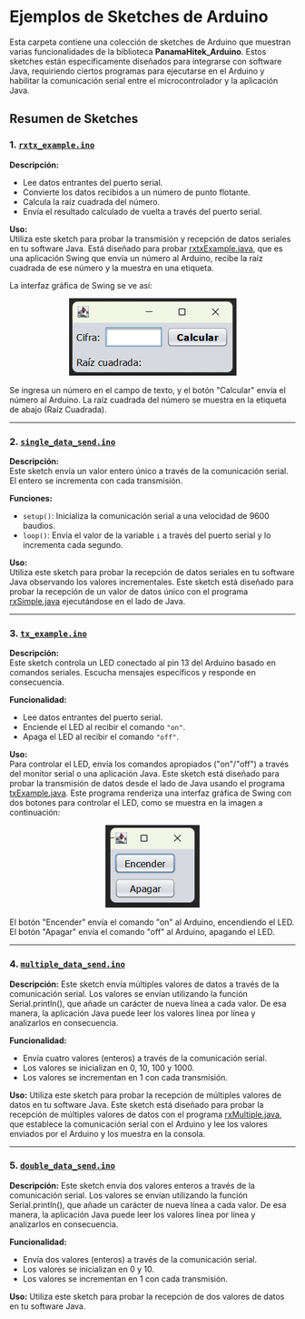 # Ejemplos de Sketches de Arduino

Esta carpeta contiene una colección de sketches de Arduino que muestran varias funcionalidades de la biblioteca **PanamaHitek_Arduino**.
Estos sketches están específicamente diseñados para integrarse con software Java, requiriendo ciertos
programas para ejecutarse en el Arduino y habilitar la comunicación serial entre el microcontrolador
y la aplicación Java.
## Resumen de Sketches

### 1. [`rxtx_example.ino`](https://github.com/PanamaHitek/PanamaHitek_Arduino/blob/master/src/test/java/examples/arduino_sketches/rxtx_example.ino)

**Descripción:**
- Lee datos entrantes del puerto serial.
- Convierte los datos recibidos a un número de punto flotante.
- Calcula la raíz cuadrada del número.
- Envía el resultado calculado de vuelta a través del puerto serial.

**Uso:**  
Utiliza este sketch para probar la transmisión y recepción de datos seriales en tu software Java. Está diseñado para probar
[rxtxExample.java](https://github.com/PanamaHitek/PanamaHitek_Arduino/blob/master/src/test/java/examples/arduino/rxtxExample.java),
que es una aplicación Swing que envía un número al Arduino, recibe la raíz cuadrada de ese número y la muestra en una etiqueta.

La interfaz gráfica de Swing se ve así:

<p align="center">
  <img src="https://raw.githubusercontent.com/PanamaHitek/PanamaHitek_Arduino/refs/heads/master/src/main/resources/images/rxtxExample.png" alt="rxtxExample">
</p>

Se ingresa un número en el campo de texto, y el botón "Calcular" envía el número al Arduino. La raíz cuadrada del número se muestra en la etiqueta de abajo (Raíz Cuadrada).

---

### 2. [`single_data_send.ino`](https://github.com/PanamaHitek/PanamaHitek_Arduino/blob/master/src/test/java/examples/arduino_sketches/single_data_send.ino)

**Descripción:**  
Este sketch envía un valor entero único a través de la comunicación serial. El entero se incrementa con cada transmisión.

**Funciones:**
- `setup()`: Inicializa la comunicación serial a una velocidad de 9600 baudios.
- `loop()`: Envía el valor de la variable `i` a través del puerto serial y lo incrementa cada segundo.

**Uso:**  
Utiliza este sketch para probar la recepción de datos seriales en tu software Java observando los valores incrementales.
Este sketch está diseñado para probar la recepción de un valor de datos único con el programa [rxSimple.java](https://github.com/PanamaHitek/PanamaHitek_Arduino/blob/master/src/test/java/examples/arduino/rxSimple.java)
ejecutándose en el lado de Java.

---

### 3. [`tx_example.ino`](https://github.com/PanamaHitek/PanamaHitek_Arduino/blob/master/src/test/java/examples/arduino_sketches/tx_example.ino)

**Descripción:**  
Este sketch controla un LED conectado al pin 13 del Arduino basado en comandos seriales.
Escucha mensajes específicos y responde en consecuencia.

**Funcionalidad:**
- Lee datos entrantes del puerto serial.
- Enciende el LED al recibir el comando `"on"`.
- Apaga el LED al recibir el comando `"off"`.

**Uso:**  
Para controlar el LED, envía los comandos apropiados ("on"/"off") a través del monitor serial o una aplicación Java.
Este sketch está diseñado para probar la transmisión de datos desde el lado de Java usando el programa
[txExample.java](https://github.com/PanamaHitek/PanamaHitek_Arduino/blob/master/src/test/java/examples/arduino/txExample.java).
Este programa renderiza una interfaz gráfica de Swing con dos botones para controlar el LED, como se muestra en la imagen a continuación:

<p align="center">
  <img src="https://raw.githubusercontent.com/PanamaHitek/PanamaHitek_Arduino/refs/heads/master/src/main/resources/images/txExample.png" alt="rxtxExample">
</p>

El botón "Encender" envía el comando "on" al Arduino, encendiendo el LED. El botón "Apagar" envía el comando "off" al Arduino, apagando el LED.

---

### 4. [`multiple_data_send.ino`](https://github.com/PanamaHitek/PanamaHitek_Arduino/blob/master/src/test/java/examples/arduino_sketches/multiple_data_send.ino)

**Descripción:**
Este sketch envía múltiples valores de datos a través de la comunicación serial. Los valores se envían utilizando la función Serial.println(),
que añade un carácter de nueva línea a cada valor. De esa manera, la aplicación Java puede leer los valores línea por línea y analizarlos en consecuencia.

**Funcionalidad:**
- Envía cuatro valores (enteros) a través de la comunicación serial.
- Los valores se inicializan en 0, 10, 100 y 1000.
- Los valores se incrementan en 1 con cada transmisión.

**Uso:**
Utiliza este sketch para probar la recepción de múltiples valores de datos en tu software Java.
Este sketch está diseñado para probar la recepción de múltiples valores de datos con el programa
[rxMultiple.java](https://github.com/PanamaHitek/PanamaHitek_Arduino/blob/master/src/test/java/examples/arduino/rxMultiple.java),
que establece la comunicación serial con el Arduino y lee los valores enviados por el Arduino y los muestra en la consola.

---

### 5. [`double_data_send.ino`](https://github.com/PanamaHitek/PanamaHitek_Arduino/blob/master/src/test/java/examples/arduino_sketches/double_data_send.ino)

**Descripción:**
Este sketch envía dos valores enteros a través de la comunicación serial. Los valores se envían utilizando la función Serial.println(),
que añade un carácter de nueva línea a cada valor. De esa manera, la aplicación Java puede leer los valores línea por línea y analizarlos en consecuencia.

**Funcionalidad:**
- Envía dos valores (enteros) a través de la comunicación serial.
- Los valores se inicializan en 0 y 10.
- Los valores se incrementan en 1 con cada transmisión.

**Uso:**
Utiliza este sketch para probar la recepción de dos valores de datos en tu software Java.




